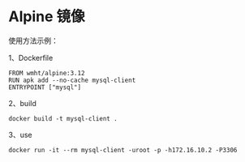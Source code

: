 # Alpine 镜像

使用方法示例：

1、Dockerfile

```
FROM wmht/alpine:3.12
RUN apk add --no-cache mysql-client
ENTRYPOINT ["mysql"]
```

2、build

```
docker build -t mysql-client .
```

3、use

```
docker run -it --rm mysql-client -uroot -p -h172.16.10.2 -P3306
```
